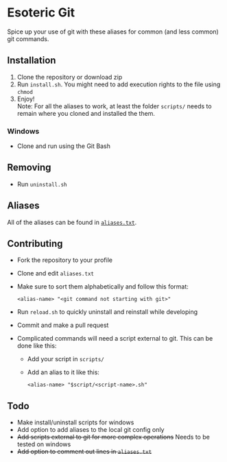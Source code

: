 # Esoteric Git
Spice up your use of git with these aliases for common (and less common) git commands.

## Installation
1. Clone the repository or download zip
2. Run `install.sh`. You might need to add execution rights to the file using `chmod`
3. Enjoy! <br> Note: For all the aliases to work, at least the folder `scripts/` needs to remain where you cloned and installed the them.

### Windows
- Clone and run using the Git Bash

## Removing
- Run `uninstall.sh`

## Aliases
All of the aliases can be found in [`aliases.txt`](https://github.com/mertyn/esoteric-git/blob/main/aliases.txt).

## Contributing
- Fork the repository to your profile
- Clone and edit `aliases.txt`
- Make sure to sort them alphabetically and follow this format:

  ```
  <alias-name> "<git command not starting with git>"
  ```
- Run `reload.sh` to quickly uninstall and reinstall while developing
- Commit and make a pull request
- Complicated commands will need a script external to git. This can be done like this:
  - Add your script in `scripts/`
  - Add an alias to it like this:

    ```
    <alias-name> "$script/<script-name>.sh"
    ```

## Todo
- Make install/uninstall scripts for windows
- Add option to add aliases to the local git config only
- ~~Add scripts external to git for more complex operations~~ Needs to be tested on windows
- ~~Add option to comment out lines in `aliases.txt`~~
